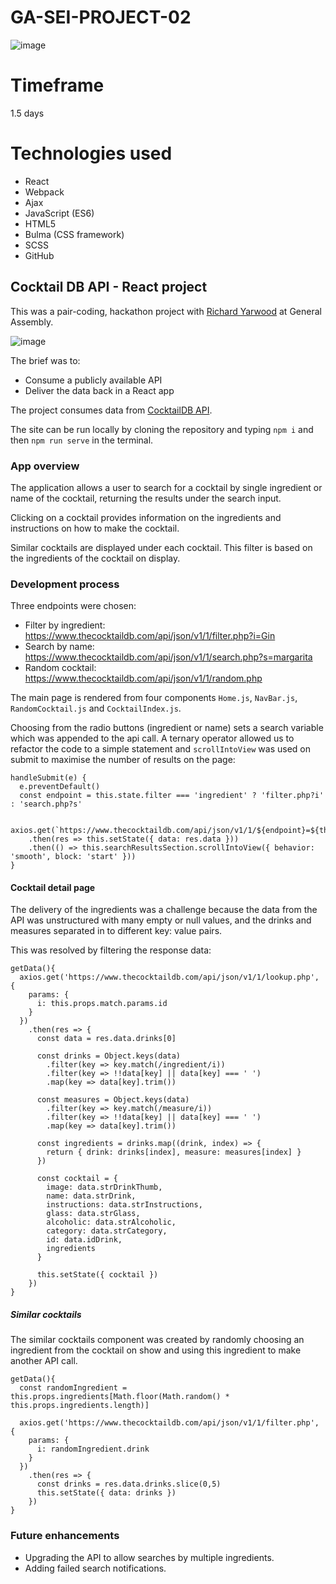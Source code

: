 [githubrepo]: https://github.com/richyarwood/GA-SEI-project-02

# GA-SEI-PROJECT-02

![image](https://user-images.githubusercontent.com/47919053/60401807-87eab000-9b7e-11e9-9604-59bbf35f3f41.png)

# Timeframe
1.5 days

# Technologies used
* React
* Webpack
* Ajax
* JavaScript (ES6)
* HTML5
* Bulma (CSS framework)
* SCSS
* GitHub

## Cocktail DB API - React project
This was a pair-coding, hackathon project with [Richard Yarwood](https://github.com/richyarwood) at General Assembly.

![image](https://user-images.githubusercontent.com/47919053/60401794-5bcf2f00-9b7e-11e9-8504-880e9d97015b.png)

The brief was to:
* Consume a publicly available API
* Deliver the data back in a React app

The project consumes data from [CocktailDB API](https://www.thecocktaildb.com/api.php).

The site can be run locally by cloning the repository and typing ```npm i``` and then ```npm run serve``` in the terminal.

### App overview

The application allows a user to search for a cocktail by single ingredient or name of the cocktail, returning the results under the search input.

Clicking on a cocktail provides information on the ingredients and instructions on how to make the cocktail.

Similar cocktails are displayed under each cocktail. This filter is based on the ingredients of the cocktail on display.

### Development process

Three endpoints were chosen:

* Filter by ingredient: https://www.thecocktaildb.com/api/json/v1/1/filter.php?i=Gin
* Search by name: https://www.thecocktaildb.com/api/json/v1/1/search.php?s=margarita
* Random cocktail: https://www.thecocktaildb.com/api/json/v1/1/random.php

The main page is rendered from four components ```Home.js```, ```NavBar.js```, ```RandomCocktail.js``` and ```CocktailIndex.js```.

Choosing from the radio buttons (ingredient or name) sets a search variable which was appended to the api call. A ternary operator allowed us to refactor the code to a simple statement and ```scrollIntoView``` was used on submit to maximise the number of results on the page:

```
handleSubmit(e) {
  e.preventDefault()
  const endpoint = this.state.filter === 'ingredient' ? 'filter.php?i' : 'search.php?s'

  axios.get(`https://www.thecocktaildb.com/api/json/v1/1/${endpoint}=${this.state.search.searchInput}`)
    .then(res => this.setState({ data: res.data }))
    .then(() => this.searchResultsSection.scrollIntoView({ behavior: 'smooth', block: 'start' }))
}
```

#### Cocktail detail page

The delivery of the ingredients was a challenge because the data from the API was unstructured with many empty or null values, and the drinks and measures separated in to different key: value pairs.

This was resolved by filtering the response data:

```
getData(){
  axios.get('https://www.thecocktaildb.com/api/json/v1/1/lookup.php', {
    params: {
      i: this.props.match.params.id
    }
  })
    .then(res => {
      const data = res.data.drinks[0]

      const drinks = Object.keys(data)
        .filter(key => key.match(/ingredient/i))
        .filter(key => !!data[key] || data[key] === ' ')
        .map(key => data[key].trim())

      const measures = Object.keys(data)
        .filter(key => key.match(/measure/i))
        .filter(key => !!data[key] || data[key] === ' ')
        .map(key => data[key].trim())

      const ingredients = drinks.map((drink, index) => {
        return { drink: drinks[index], measure: measures[index] }
      })

      const cocktail = {
        image: data.strDrinkThumb,
        name: data.strDrink,
        instructions: data.strInstructions,
        glass: data.strGlass,
        alcoholic: data.strAlcoholic,
        category: data.strCategory,
        id: data.idDrink,
        ingredients
      }

      this.setState({ cocktail })
    })
}
```

##### Similar cocktails

The similar cocktails component was created by randomly choosing an ingredient from the cocktail on show and using this ingredient to make another API call.

```
getData(){
  const randomIngredient = this.props.ingredients[Math.floor(Math.random() * this.props.ingredients.length)]

  axios.get('https://www.thecocktaildb.com/api/json/v1/1/filter.php', {
    params: {
      i: randomIngredient.drink
    }
  })
    .then(res => {
      const drinks = res.data.drinks.slice(0,5)
      this.setState({ data: drinks })
    })
}
```

### Future enhancements
* Upgrading the API to allow searches by multiple ingredients.
* Adding failed search notifications.
